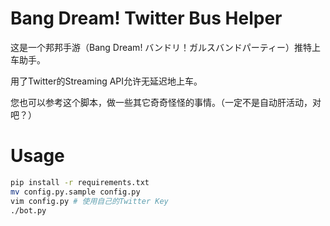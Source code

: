 # Bang Dream! Twitter Bus Helper

这是一个邦邦手游（Bang Dream! バンドリ！ガルスバンドパーティー）推特上车助手。

用了Twitter的Streaming API允许无延迟地上车。

您也可以参考这个脚本，做一些其它奇奇怪怪的事情。（一定不是自动肝活动，对吧？）


# Usage

```bash
pip install -r requirements.txt
mv config.py.sample config.py
vim config.py # 使用自己的Twitter Key
./bot.py
```
